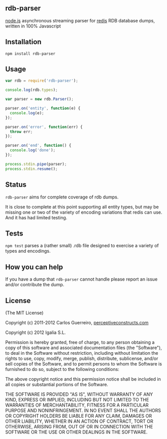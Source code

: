 rdb-parser
----------

[node.js](http://nodejs.org/) asynchronous streaming parser for [redis](http://redis.io) RDB database dumps, written in 100% Javascript

Installation
------------

`npm install rdb-parser`

Usage
-----

```javascript
var rdb = require('rdb-parser');

console.log(rdb.types);

var parser = new rdb.Parser();

parser.on('entity', function(e) {
  console.log(e);
});

parser.on('error', function(err) {
  throw err;
});

parser.on('end', function() {
  console.log('done');
});

process.stdin.pipe(parser);
process.stdin.resume();
```

Status
------

`rdb-parser` aims for complete coverage of rdb dumps.

It is close to complete at this point supporting all entity types, but may be missing one or two of the variety of encoding variations that redis can use. And it has had limited testing.

Tests
-----

`npm test` parses a (rather small) .rdb file designed to exercise a variety of types and encodings.

How you can help
----------------

If you have a dump that `rdb-parser` cannot handle please report an issue and/or contribute the dump.

License
-------

(The MIT License)

Copyright (c) 2011-2012 Carlos Guerreiro, [perceptiveconstructs.com](http://perceptiveconstructs.com)

Copyright (c) 2012 Igalia S.L.

Permission is hereby granted, free of charge, to any person obtaining
a copy of this software and associated documentation files (the
"Software"), to deal in the Software without restriction, including
without limitation the rights to use, copy, modify, merge, publish,
distribute, sublicense, and/or sell copies of the Software, and to
permit persons to whom the Software is furnished to do so, subject to
the following conditions:

The above copyright notice and this permission notice shall be
included in all copies or substantial portions of the Software.

THE SOFTWARE IS PROVIDED "AS IS", WITHOUT WARRANTY OF ANY KIND,
EXPRESS OR IMPLIED, INCLUDING BUT NOT LIMITED TO THE WARRANTIES OF
MERCHANTABILITY, FITNESS FOR A PARTICULAR PURPOSE AND
NONINFRINGEMENT. IN NO EVENT SHALL THE AUTHORS OR COPYRIGHT HOLDERS BE
LIABLE FOR ANY CLAIM, DAMAGES OR OTHER LIABILITY, WHETHER IN AN ACTION
OF CONTRACT, TORT OR OTHERWISE, ARISING FROM, OUT OF OR IN CONNECTION
WITH THE SOFTWARE OR THE USE OR OTHER DEALINGS IN THE SOFTWARE.
